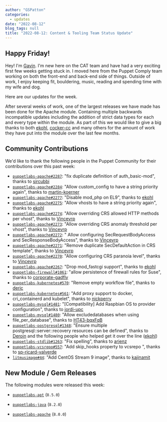 ```yaml
---
author: "GSPatton"
categories:
  - updates
date: "2022-08-12"
blog_tags: null
title: "2022-08-12: Content & Tooling Team Status Update"
---
```


## Happy Friday!
Hey! I'm [Gavin][GSPatton]. I'm new here on the CAT team and have had a very exciting first few weeks getting stuck in. I moved here from the Puppet Comply team working on both the front-end and back-end side of things. Outside of work, I enjoy keeping fit, bouldering, music, reading and spending time with my wife and dog. 

Here are our updates for the week.

After several weeks of work, one of the largest releases we have made has been done for the Apache module.
Containing multiple backwards incompatible updates including the addition of strict data types for each and every type within the module.
As part of this we would like to give a big thanks to both [ekohl][ekohl], [cocker-cc][cocker-cc] and many others for the amount of work they have put into the module over the last few months.

## Community Contributions

We'd like to thank the following people in the Puppet Community for their contributions over this past week:

- [`puppetlabs-apache#2287`][puppetlabs-apache-pr-2287]: "fix duplicate definition of auth_basic-mod", thanks to [sircubbi][sircubbi]
- [`puppetlabs-apache#2284`][puppetlabs-apache-pr-2284]: "Allow custom_config to have a string priority again", thanks to [martin-koerner][martin-koerner]
- [`puppetlabs-apache#2277`][puppetlabs-apache-pr-2277]: "Disable mod_php on EL9", thanks to [ekohl][ekohl]
- [`puppetlabs-apache#2275`][puppetlabs-apache-pr-2275]: "Allow vhosts to have a string priority again", thanks to [ekohl][ekohl]
- [`puppetlabs-apache#2274`][puppetlabs-apache-pr-2274]: "Allow overriding CRS allowed HTTP methods per vhost", thanks to [Vincevrp][Vincevrp]
- [`puppetlabs-apache#2273`][puppetlabs-apache-pr-2273]: "Allow overriding CRS anomaly threshold per vhost", thanks to [Vincevrp][Vincevrp]
- [`puppetlabs-apache#2272`][puppetlabs-apache-pr-2272]: " Allow configuring SecRequestBodyAccess and SecResponseBodyAccess", thanks to [Vincevrp][Vincevrp]
- [`puppetlabs-apache#2271`][puppetlabs-apache-pr-2271]: "Remove duplicate SecDefaultAction in CRS template", thanks to [Vincevrp][Vincevrp]
- [`puppetlabs-apache#2270`][puppetlabs-apache-pr-2270]: "Allow configuring CRS paranoia level", thanks to [Vincevrp][Vincevrp]
- [`puppetlabs-apache#2267`][puppetlabs-apache-pr-2267]: "Drop mod_fastcgi support", thanks to [ekohl][ekohl]
- [`puppetlabs-firewall#1061`][puppetlabs-firewall-pr-1061]: "allow persistence of firewall rules for Suse", thanks to [corporate-gadfly][corporate-gadfly]
- [`puppetlabs-kubernetes#570`][puppetlabs-kubernetes-pr-570]: "Remove empty workflow file", thanks to [deric][deric]
- [`puppetlabs-kubernetes#561`][puppetlabs-kubernetes-pr-561]: "Add proxy support to docker, cri_containerd and kubelet", thanks to [nickperry][nickperry]
- [`puppetlabs-mysql#1481`][puppetlabs-mysql-pr-1481]: "[Compatibility] Add Raspbian OS to provider configuration", thanks to [jordi-upc][jordi-upc]
- [`puppetlabs-mysql#1480`][puppetlabs-mysql-pr-1480]: "Allow excludedatabases when using file_per_database", thanks to [HT43-bqxFqB][HT43-bqxFqB]
- [`puppetlabs-postgresql#1348`][puppetlabs-postgresql-pr-1348]: "Ensure multiple postgresql::server::recovery resources can be defined", thanks to [Deroin][Deroin] and the following people who helped get it over the line ([ekohl][ekohl])
- [`puppetlabs-stdlib#1263`][puppetlabs-stdlib-pr-1263]: "Fix spelling", thanks to [arjenz][arjenz]
- [`puppetlabs-vcsrepo#557`][puppetlabs-vcsrepo-pr-557]: "Add skip_hooks property to vcsrepo ", thanks to [sp-ricard-valverde][sp-ricard-valverde]
- [`litmusimage#44`][litmusimage-pr-44]: "Add CentOS Stream 9 image", thanks to [kajinamit][kajinamit]

## New Module / Gem Releases

The following modules were released this week:

- [`puppetlabs-apt`][puppetlabs-apt] (`8.5.0`)
- [`puppetlabs-java`][puppetlabs-java] (`8.2.0`)
- [`puppetlabs-apache`][puppetlabs-apache] (`8.0.0`)

  [puppetlabs-apt]: https://github.com/puppetlabs/puppetlabs-apt
  [puppetlabs-java]: https://github.com/puppetlabs/puppetlabs-java
  [puppetlabs-apache]: https://github.com/puppetlabs/puppetlabs-apache
  [puppetlabs-apache-pr-2287]: https://github.com/puppetlabs/puppetlabs-apache/pull/2287
  [sircubbi]: https://github.com/sircubbi
  [puppetlabs-apache-pr-2284]: https://github.com/puppetlabs/puppetlabs-apache/pull/2284
  [martin-koerner]: https://github.com/martin-koerner
  [puppetlabs-apache-pr-2277]: https://github.com/puppetlabs/puppetlabs-apache/pull/2277
  [ekohl]: https://github.com/ekohl
  [puppetlabs-apache-pr-2275]: https://github.com/puppetlabs/puppetlabs-apache/pull/2275
  [puppetlabs-apache-pr-2274]: https://github.com/puppetlabs/puppetlabs-apache/pull/2274
  [Vincevrp]: https://github.com/Vincevrp
  [puppetlabs-apache-pr-2273]: https://github.com/puppetlabs/puppetlabs-apache/pull/2273
  [puppetlabs-apache-pr-2272]: https://github.com/puppetlabs/puppetlabs-apache/pull/2272
  [puppetlabs-apache-pr-2271]: https://github.com/puppetlabs/puppetlabs-apache/pull/2271
  [puppetlabs-apache-pr-2270]: https://github.com/puppetlabs/puppetlabs-apache/pull/2270
  [puppetlabs-apache-pr-2267]: https://github.com/puppetlabs/puppetlabs-apache/pull/2267
  [puppetlabs-firewall-pr-1061]: https://github.com/puppetlabs/puppetlabs-firewall/pull/1061
  [corporate-gadfly]: https://github.com/corporate-gadfly
  [puppetlabs-kubernetes-pr-570]: https://github.com/puppetlabs/puppetlabs-kubernetes/pull/570
  [deric]: https://github.com/deric
  [puppetlabs-kubernetes-pr-561]: https://github.com/puppetlabs/puppetlabs-kubernetes/pull/561
  [nickperry]: https://github.com/nickperry
  [puppetlabs-mysql-pr-1481]: https://github.com/puppetlabs/puppetlabs-mysql/pull/1481
  [jordi-upc]: https://github.com/jordi-upc
  [puppetlabs-mysql-pr-1480]: https://github.com/puppetlabs/puppetlabs-mysql/pull/1480
  [HT43-bqxFqB]: https://github.com/HT43-bqxFqB
  [puppetlabs-postgresql-pr-1348]: https://github.com/puppetlabs/puppetlabs-postgresql/pull/1348
  [Deroin]: https://github.com/Deroin
  [puppetlabs-stdlib-pr-1263]: https://github.com/puppetlabs/puppetlabs-stdlib/pull/1263
  [arjenz]: https://github.com/arjenz
  [puppetlabs-vcsrepo-pr-557]: https://github.com/puppetlabs/puppetlabs-vcsrepo/pull/557
  [sp-ricard-valverde]: https://github.com/sp-ricard-valverde
  [litmusimage-pr-44]: https://github.com/puppetlabs/litmusimage/pull/44
  [kajinamit]: https://github.com/kajinamit
  [cocker-cc]: https://github.com/cocker-cc
  [GSPatton]: https://github.com/GSPatton
